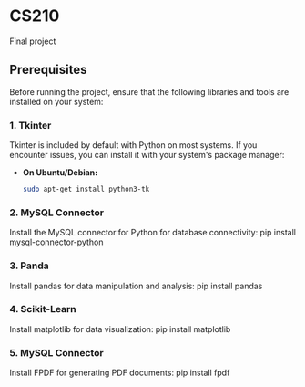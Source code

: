 # CS210
Final project
## Prerequisites

Before running the project, ensure that the following libraries and tools are installed on your system:

### 1. Tkinter
Tkinter is included by default with Python on most systems. If you encounter issues, you can install it with your system's package manager:

- **On Ubuntu/Debian:**
  ```bash
  sudo apt-get install python3-tk

### 2. MySQL Connector
Install the MySQL connector for Python for database connectivity:
  pip install mysql-connector-python

### 3. Panda
Install pandas for data manipulation and analysis:
  pip install pandas

### 4. Scikit-Learn
Install matplotlib for data visualization:
  pip install matplotlib

### 5. MySQL Connector
Install FPDF for generating PDF documents:
  pip install fpdf

